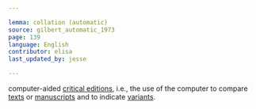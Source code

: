 ```yaml
---

lemma: collation (automatic)
source: gilbert_automatic_1973
page: 139
language: English
contributor: elisa
last_updated_by: jesse

---
```


computer-aided [critical editions](editionCritical.html), i.e., the use of the computer to compare [texts](text.html) or [manuscripts](manuscript.html) and to indicate [variants](variant.html).
